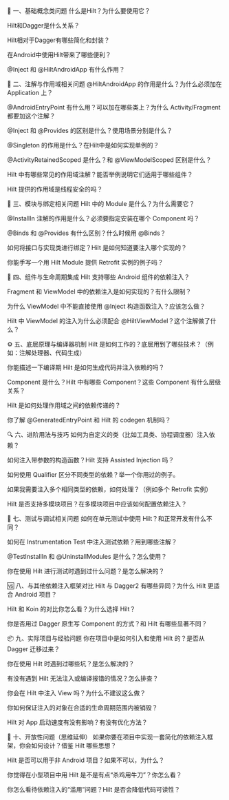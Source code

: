 🧠 一、基础概念类问题
什么是Hilt？为什么要使用它？

Hilt和Dagger是什么关系？

Hilt相对于Dagger有哪些简化和封装？

在Android中使用Hilt带来了哪些便利？

@Inject 和 @HiltAndroidApp 有什么作用？

🧱 二、注解与作用域相关问题
@HiltAndroidApp 的作用是什么？为什么必须加在 Application 上？

@AndroidEntryPoint 有什么用？可以加在哪些类上？为什么 Activity/Fragment 都要加这个注解？

@Inject 和 @Provides 的区别是什么？使用场景分别是什么？

@Singleton 的作用是什么？在Hilt中是如何实现单例的？

@ActivityRetainedScoped 是什么？和 @ViewModelScoped 区别是什么？

Hilt 中有哪些常见的作用域注解？能否举例说明它们适用于哪些组件？

Hilt 提供的作用域是线程安全的吗？

🧰 三、模块与绑定相关问题
Hilt 中的 Module 是什么？为什么需要它？

@InstallIn 注解的作用是什么？必须要指定安装在哪个 Component 吗？

@Binds 和 @Provides 有什么区别？什么时候用 @Binds？

如何将接口与实现类进行绑定？Hilt 是如何知道要注入哪个实现的？

你能手写一个用 Hilt Module 提供 Retrofit 实例的例子吗？

🔄 四、组件与生命周期集成
Hilt 支持哪些 Android 组件的依赖注入？

Fragment 和 ViewModel 中的依赖注入是如何实现的？有什么限制？

为什么 ViewModel 中不能直接使用 @Inject 构造函数注入？应该怎么做？

Hilt 中 ViewModel 的注入为什么必须配合 @HiltViewModel？这个注解做了什么？

⚙️ 五、底层原理与编译器机制
Hilt 是如何工作的？底层用到了哪些技术？（例如：注解处理器、代码生成）

你能描述一下编译期 Hilt 是如何生成代码并注入依赖的吗？

Component 是什么？Hilt 中有哪些 Component？这些 Component 有什么层级关系？

Hilt 是如何处理作用域之间的依赖传递的？

你了解 @GeneratedEntryPoint 和 Hilt 的 codegen 机制吗？

🔍 六、进阶用法与技巧
如何为自定义的类（比如工具类、协程调度器）注入依赖？

如何注入带参数的构造函数？Hilt 支持 Assisted Injection 吗？

如何使用 Qualifier 区分不同类型的依赖？举一个你用过的例子。

如果我需要注入多个相同类型的依赖，如何处理？（例如多个 Retrofit 实例）

Hilt 是否支持多模块项目？在多模块项目中应该如何配置依赖注入？

🧪 七、测试与调试相关问题
如何在单元测试中使用 Hilt？和正常开发有什么不同？

如何在 Instrumentation Test 中注入测试依赖？用到哪些注解？

@TestInstallIn 和 @UninstallModules 是什么？怎么使用？

你在使用 Hilt 进行测试时遇到过什么问题？是怎么解决的？

🆚 八、与其他依赖注入框架对比
Hilt 与 Dagger2 有哪些异同？为什么 Hilt 更适合 Android 项目？

Hilt 和 Koin 的对比你怎么看？为什么选择 Hilt？

你是否用过 Dagger 原生写 Component 的方式？和 Hilt 有哪些显著不同？

📦 九、实际项目与经验问题
你在项目中是如何引入和使用 Hilt 的？是否从 Dagger 迁移过来？

你在使用 Hilt 时遇到过哪些坑？是怎么解决的？

有没有遇到 Hilt 无法注入或编译报错的情况？怎么排查？

你会在 Hilt 中注入 View 吗？为什么不建议这么做？

你如何保证注入的对象在合适的生命周期范围内被销毁？

Hilt 对 App 启动速度有没有影响？有没有优化方法？

🧩 十、开放性问题（思维延伸）
如果你要在项目中实现一套简化的依赖注入框架，你会如何设计？借鉴 Hilt 哪些思想？

Hilt 是否可以用于非 Android 项目？如果不可以，为什么？

你觉得在小型项目中用 Hilt 是不是有点“杀鸡用牛刀”？你怎么看？

你怎么看待依赖注入的“滥用”问题？Hilt 是否会降低代码可读性？